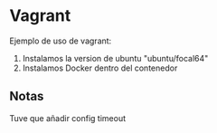 # Vagrant

Ejemplo de uso de vagrant:
1. Instalamos la version de ubuntu "ubuntu/focal64"
2. Instalamos Docker dentro del contenedor

## Notas
Tuve que añadir config timeout